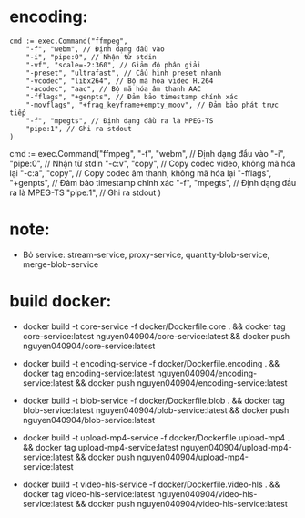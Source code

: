 # encoding:
	cmd := exec.Command("ffmpeg",
		"-f", "webm", // Định dạng đầu vào
		"-i", "pipe:0", // Nhận từ stdin
		"-vf", "scale=-2:360", // Giảm độ phân giải
		"-preset", "ultrafast", // Cấu hình preset nhanh
		"-vcodec", "libx264", // Bộ mã hóa video H.264
		"-acodec", "aac", // Bộ mã hóa âm thanh AAC
		"-fflags", "+genpts", // Đảm bảo timestamp chính xác
		"-movflags", "+frag_keyframe+empty_moov", // Đảm bảo phát trực tiếp
		"-f", "mpegts", // Định dạng đầu ra là MPEG-TS
		"pipe:1", // Ghi ra stdout
	)

  cmd := exec.Command("ffmpeg",
		"-f", "webm", // Định dạng đầu vào
		"-i", "pipe:0", // Nhận từ stdin
		"-c:v", "copy", // Copy codec video, không mã hóa lại
		"-c:a", "copy", // Copy codec âm thanh, không mã hóa lại
		"-fflags", "+genpts", // Đảm bảo timestamp chính xác
		"-f", "mpegts", // Định dạng đầu ra là MPEG-TS
		"pipe:1", // Ghi ra stdout
	)

# note:
  - Bỏ service: stream-service, proxy-service, quantity-blob-service, merge-blob-service

# build docker:
  - docker build -t core-service -f docker/Dockerfile.core . && docker tag core-service:latest nguyen040904/core-service:latest && docker push nguyen040904/core-service:latest

  - docker build -t encoding-service -f docker/Dockerfile.encoding . && docker tag encoding-service:latest nguyen040904/encoding-service:latest && docker push nguyen040904/encoding-service:latest

  - docker build -t blob-service -f docker/Dockerfile.blob . && docker tag blob-service:latest nguyen040904/blob-service:latest && docker push nguyen040904/blob-service:latest

  - docker build -t upload-mp4-service -f docker/Dockerfile.upload-mp4 . && docker tag upload-mp4-service:latest nguyen040904/upload-mp4-service:latest && docker push nguyen040904/upload-mp4-service:latest

  - docker build -t video-hls-service -f docker/Dockerfile.video-hls . && docker tag video-hls-service:latest nguyen040904/video-hls-service:latest && docker push nguyen040904/video-hls-service:latest